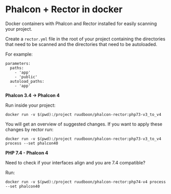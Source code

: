 # Phalcon + Rector in docker
Docker containers with Phalcon and Rector installed for easily scanning your project.

Create a `rector.yml` file in the root of your project containing the directories that need to be scanned and the directories that need to be autoloaded.

For example:
```
parameters:
  paths:
    - 'app'
    - 'public'
  autoload_paths:
    - 'app'
```

**Phalcon 3.4 -> Phalcon 4**

Run inside your project:
```
docker run -v $(pwd):/project ruudboon/phalcon-rector:php73-v3_to_v4
```
You will get an overview of suggested changes.
If you want to apply these changes by rector run:
```
docker run -v $(pwd):/project ruudboon/phalcon-rector:php73-v3_to_v4 process --set phalcon40
```

**PHP 7.4 - Phalcon 4**

Need to check if your interfaces align and you are 7.4 compatible? 

Run:
```
docker run -v $(pwd):/project ruudboon/phalcon-rector:php74-v4 process --set phalcon40
```
